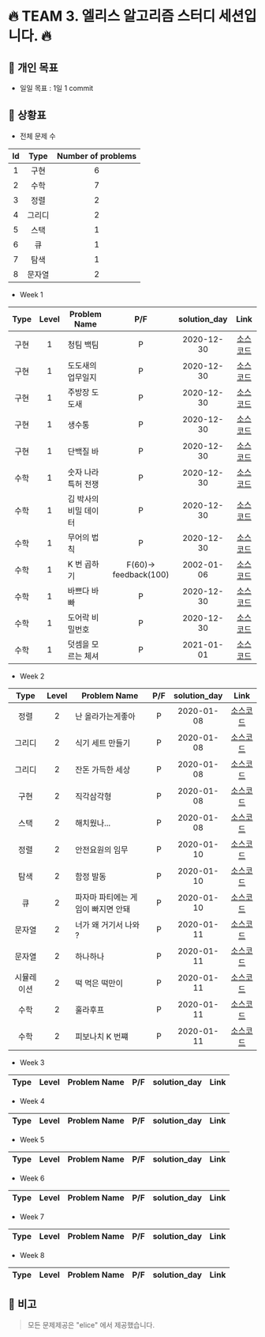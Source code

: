 # 🔥 TEAM 3. 엘리스 알고리즘  스터디 세션입니다. 🔥

## 📢 개인 목표

+ 일일 목표 : 1일 1 commit

## 📢 상황표

+ 전체 문제 수

| Id | Type | Number of problems |
| :---: | :---: | :---: |
| 1 | 구현| 6 |
| 2 | 수학 | 7 |
| 3 | 정렬 | 2 |
| 4 | 그리디 | 2 |
| 5 | 스택 | 1 |
| 6 | 큐 | 1 |
| 7 | 탐색 | 1 |
| 8 | 문자열 | 2 |



+ Week 1

| Type| Level | Problem Name | P/F | solution_day | Link |
| :---: | :---: | --- | :---: | :---: | :---: |
| 구현 | 1 | 청팀 백팀 | P | 2020-12-30 | [소스코드](https://kdt-gitlab.elice.io/WI/elice_algorithm_study/-/blob/master/Week1/Q1.py) |
| 구현 | 1 | 도도새의 업무일지 | P | 2020-12-30 | [소스코드](https://kdt-gitlab.elice.io/WI/elice_algorithm_study/-/blob/master/Week1/Q2.py) |
| 구현 | 1 | 주방장 도도새 | P | 2020-12-30 | [소스코드](https://kdt-gitlab.elice.io/WI/elice_algorithm_study/-/blob/master/Week1/Q3.py) |
| 구현 | 1 | 생수통 | P | 2020-12-30 | [소스코드](https://kdt-gitlab.elice.io/WI/elice_algorithm_study/-/blob/master/Week1/Q4.py) |
| 구현 | 1 | 단백질 바 | P | 2020-12-30 | [소스코드](https://kdt-gitlab.elice.io/WI/elice_algorithm_study/-/blob/master/Week1/Q5.py) |
| 수학 | 1 | 숫자 나라 특허 전쟁 | P | 2020-12-30 | [소스코드](https://kdt-gitlab.elice.io/WI/elice_algorithm_study/-/blob/master/Week1/Q6.py) |
| 수학 | 1 | 김 박사의 비밀 데이터 | P | 2020-12-30 | [소스코드](https://kdt-gitlab.elice.io/WI/elice_algorithm_study/-/blob/master/Week1/Q7.py) |
| 수학 | 1 | 무어의 법칙 | P | 2020-12-30 | [소스코드](https://kdt-gitlab.elice.io/WI/elice_algorithm_study/-/blob/master/Week1/Q8.py) |
| 수학 | 1 | K 번 곱하기 | F(60)-> feedback(100) | 2002-01-06 | [소스코드](https://kdt-gitlab.elice.io/WI/elice_algorithm_study/-/blob/master/Week1/Q9.py) |
| 수학 | 1 | 바쁘다 바빠 | P | 2020-12-30 | [소스코드](https://kdt-gitlab.elice.io/WI/elice_algorithm_study/-/blob/master/Week1/Q10.py) |
| 수학 | 1 | 도어락 비밀번호 | P | 2020-12-30 | [소스코드](https://kdt-gitlab.elice.io/WI/elice_algorithm_study/-/blob/master/Week1/Q11.py) |
| 수학 | 1 | 덧셈을 모르는 체셔 | P | 2021-01-01 | [소스코드](https://kdt-gitlab.elice.io/WI/elice_algorithm_study/-/blob/master/Week1/Q12.py) |

+ Week 2

| Type | Level | Problem Name | P/F | solution_day | Link |
| :---: | :---: | --- | :---: | :---: | :---: |
| 정렬 | 2 | 난 올라가는게좋아 | P | 2020-01-08 | [소스코드](https://kdt-gitlab.elice.io/WI/elice_algorithm_study/-/blob/master/Week2/Q_%EB%82%9C%EC%98%AC%EB%9D%BC%EA%B0%80%EB%8A%94%EA%B2%8C%EC%A2%8B%EC%95%84.py) |
| 그리디 | 2 | 식기 세트 만들기 | P | 2020-01-08 | [소스코드](https://kdt-gitlab.elice.io/WI/elice_algorithm_study/-/blob/master/Week2/Q_%EC%8B%9D%EA%B8%B0%EC%84%B8%ED%8A%B8%EB%A7%8C%EB%93%A4%EA%B8%B0.py) |
| 그리디 | 2 | 잔돈 가득한 세상 | P | 2020-01-08 | [소스코드](https://kdt-gitlab.elice.io/WI/elice_algorithm_study/-/blob/master/Week2/Q_%EC%9E%94%EB%8F%88%EA%B0%80%EB%93%9D%ED%95%9C%EC%84%B8%EC%83%81.py) |
| 구현 | 2 | 직각삼각형 | P | 2020-01-08 | [소스코드](https://kdt-gitlab.elice.io/WI/elice_algorithm_study/-/blob/master/Week2/Q_%EC%A7%81%EA%B0%81%EC%82%BC%EA%B0%81%ED%98%95.py) |
| 스택 | 2 | 해치웠나... | P | 2020-01-08 | [소스코드](https://kdt-gitlab.elice.io/WI/elice_algorithm_study/-/blob/master/Week2/Q_%ED%95%B4%EC%A7%80%EC%9B%A0%EB%82%98.py) |
| 정렬 | 2 | 안전요원의 임무 | P | 2020-01-10 | [소스코드](https://kdt-gitlab.elice.io/WI/elice_algorithm_study/-/blob/master/Week2/Q_%EC%95%88%EC%A0%84%EC%9A%94%EC%9B%90%EC%9D%98_%EC%9E%84%EB%AC%B4.py) | 
| 탐색 | 2 | 함정 발동 | P | 2020-01-10 | [소스코드](https://kdt-gitlab.elice.io/WI/elice_algorithm_study/-/blob/master/Week2/Q_%ED%95%A8%EC%A0%95%EB%B0%9C%EB%8F%99.py) |
| 큐 | 2 | 파자마 파티에는 게임이 빠지면 안돼 | P | 2020-01-10 | [소스코드](https://kdt-gitlab.elice.io/WI/elice_algorithm_study/-/blob/master/Week2/Q_%ED%8C%8C%EC%9E%90%EB%A7%88_%ED%8C%8C%ED%8B%B0%EC%97%90%EB%8A%94_%EA%B2%8C%EC%9E%84%EC%9D%B4_%EB%B9%A0%EC%A7%80%EB%A9%B4_%EC%95%88%EB%8F%BC.py)|
| 문자열 | 2 | 너가 왜 거기서 나와 ? | P | 2020-01-11 | [소스코드](https://kdt-gitlab.elice.io/WI/elice_algorithm_study/-/blob/master/Week2/Q_%EB%84%88%EA%B0%80_%EC%99%9C_%EA%B1%B0%EA%B8%B0%EC%84%9C_%EB%82%98%EC%99%80.py) |
| 문자열 | 2 | 하나하나 | P | 2020-01-11 | [소스코드](https://kdt-gitlab.elice.io/WI/elice_algorithm_study/-/blob/master/Week2/Q_%ED%95%98%EB%82%98%ED%95%98%EB%82%98.py) |
| 시뮬레이션 | 2 | 떡 먹은 떡만이 | P | 2020-01-11| [소스코드](https://kdt-gitlab.elice.io/WI/elice_algorithm_study/-/blob/master/Week2/Q_%EB%96%A1_%EB%A8%B9%EC%9D%80_%EB%96%A1%EB%A7%8C%EC%9D%B4.py)|
| 수학 | 2 | 훌라후프 | P | 2020-01-11 | [소스코드](https://kdt-gitlab.elice.io/WI/elice_algorithm_study/-/blob/master/Week2/Q_%ED%9B%8C%EB%9D%BC%ED%9B%84%ED%94%84.py)|
| 수학 | 2 | 피보나치 K 번쨰 | P | 2020-01-11 | [소스코드](https://kdt-gitlab.elice.io/WI/elice_algorithm_study/-/blob/master/Week2/Q_%ED%94%BC%EB%B3%B4%EB%82%98%EC%B9%98_K%EB%B2%88%EC%A7%B8_%EC%88%98%EB%8A%94.py)|

+ Week 3

| Type | Level | Problem Name | P/F | solution_day | Link |
| :---: | :---: | --- | :---: | :---: | :---: |

+ Week 4

| Type | Level | Problem Name | P/F | solution_day | Link |
| :---: | :---: | --- | :---: | :---: | :---: |

+ Week 5

| Type | Level | Problem Name | P/F | solution_day | Link |
| :---: | :---: | --- | :---: | :---: | :---: |

+ Week 6

| Type | Level | Problem Name | P/F | solution_day | Link |
| :---: | :---: | --- | :---: | :---: | :---: |

+ Week 7

| Type | Level | Problem Name | P/F | solution_day | Link |
| :---: | :---: | --- | :---: | :---: | :---: |

+ Week 8

| Type | Level | Problem Name | P/F | solution_day | Link |
| :---: | :---: | --- | :---: | :---: | :---: |


## 📢 비고

> 모든 문제제공은 "elice" 에서 제공했습니다.
